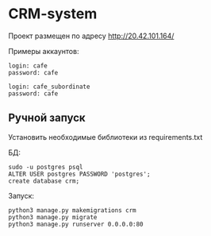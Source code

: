 # CRM-system

Проект размещен по адресу http://20.42.101.164/

Примеры аккаунтов:

```
login: cafe
password: cafe

login: cafe_subordinate
password: cafe
```

## Ручной запуск

Установить необходимые библиотеки из requirements.txt

БД:
```
sudo -u postgres psql
ALTER USER postgres PASSWORD 'postgres';
create database crm;
```
Запуск:
```
python3 manage.py makemigrations crm
python3 manage.py migrate
python3 manage.py runserver 0.0.0.0:80
```


